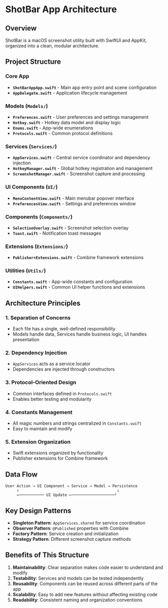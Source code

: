 # ShotBar App Architecture

## Overview
ShotBar is a macOS screenshot utility built with SwiftUI and AppKit, organized into a clean, modular architecture.

## Project Structure

### Core App
- **`ShotBarAppApp.swift`** - Main app entry point and scene configuration
- **`AppDelegate.swift`** - Application lifecycle management

### Models (`Models/`)
- **`Preferences.swift`** - User preferences and settings management
- **`Hotkey.swift`** - Hotkey data model and display logic
- **`Enums.swift`** - App-wide enumerations
- **`Protocols.swift`** - Common protocol definitions

### Services (`Services/`)
- **`AppServices.swift`** - Central service coordinator and dependency injection
- **`HotkeyManager.swift`** - Global hotkey registration and management
- **`ScreenshotManager.swift`** - Screenshot capture and processing

### UI Components (`UI/`)
- **`MenuContentView.swift`** - Main menubar popover interface
- **`PreferencesView.swift`** - Settings and preferences window

### Components (`Components/`)
- **`SelectionOverlay.swift`** - Screenshot selection overlay
- **`Toast.swift`** - Notification toast messages

### Extensions (`Extensions/`)
- **`Publisher+Extensions.swift`** - Combine framework extensions

### Utilities (`Utils/`)
- **`Constants.swift`** - App-wide constants and configuration
- **`UIHelpers.swift`** - Common UI helper functions and extensions

## Architecture Principles

### 1. Separation of Concerns
- Each file has a single, well-defined responsibility
- Models handle data, Services handle business logic, UI handles presentation

### 2. Dependency Injection
- `AppServices` acts as a service locator
- Dependencies are injected through constructors

### 3. Protocol-Oriented Design
- Common interfaces defined in `Protocols.swift`
- Enables better testing and modularity

### 4. Constants Management
- All magic numbers and strings centralized in `Constants.swift`
- Easy to maintain and modify

### 5. Extension Organization
- Swift extensions organized by functionality
- Publisher extensions for Combine framework

## Data Flow

```
User Action → UI Component → Service → Model → Persistence
     ↑                                           ↓
     ←─────────── UI Update ←───────────────────┘
```

## Key Design Patterns

- **Singleton Pattern**: `AppServices.shared` for service coordination
- **Observer Pattern**: `@Published` properties with Combine
- **Factory Pattern**: Service creation and initialization
- **Strategy Pattern**: Different screenshot capture methods

## Benefits of This Structure

1. **Maintainability**: Clear separation makes code easier to understand and modify
2. **Testability**: Services and models can be tested independently
3. **Reusability**: Components can be reused across different parts of the app
4. **Scalability**: Easy to add new features without affecting existing code
5. **Readability**: Consistent naming and organization conventions
